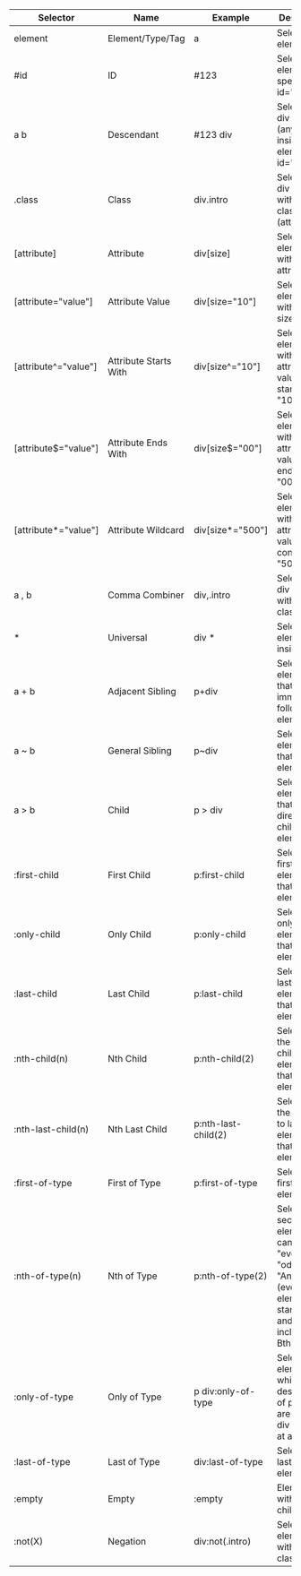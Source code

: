 Selector|Name|Example|Description
---|---|---|---
element|Element/Type/Tag|a|Select all a elements
\#id|ID|#123|Selects element with specific id="123"
a b|Descendant|#123 div|Selects all div (anywhere) inside of element with id="123"
.class|Class|div.intro|Selects all div elements with class="intro" (attribute)
[attribute]|Attribute|div[size]|Selects div elements with size attribute
[attribute="value"]|Attribute Value|div[size="10"]|Selects div elements with size="10"
[attribute^="value"]|Attribute Starts With|div[size^="10"]|Selects div elements with size attribute values starting with "10"
[attribute$="value"]|Attribute Ends With|div[size$="00"]|Selects div elements with size attribute values ending with "00"
[attribute*="value"]|Attribute Wildcard|div[size*="500"]|Selects div elements with size attribute values containing "500"
a , b|Comma Combiner|div,.intro|Selects all div and all with class="intro"
\*|Universal|div *|Selects all elements inside all div
a + b|Adjacent Sibling|p+div|Selects div elements that immediately follow p elements
a ~ b|General Sibling|p~div|Selects div elements that follow p elements
a > b|Child|p > div|Selects div elements that are direct children of p elements
:first-child|First Child|p:first-child|Selects all first child elements that are p elements
:only-child|Only Child|p:only-child|Selects all only child elements that are p elements
:last-child|Last Child|p:last-child|Selects all last child elements that are p elements
:nth-child(n)|Nth Child|p:nth-child(2)|Selects all the second child elements that are p elements
:nth-last-child(n)|Nth Last Child|p:nth-last-child(2)|Selects all the second to last child elements that are p elements
:first-of-type|First of Type|p:first-of-type|Selects the first p elements
:nth-of-type(n)|Nth of Type|p:nth-of-type(2)|Selects the second p elements.  n can also be "even" or "odd" or "An+B" (every Ath element starting at and including Bth)
:only-of-type|Only of Type|p div:only-of-type|Selects div elements which are descendents of p if they are the only div element at a level
:last-of-type|Last of Type|div:last-of-type|Selects the last div elements
:empty|Empty|:empty|Elements with no children
:not(X)|Negation|div:not(.intro)|Selects div elements without class="intro"
